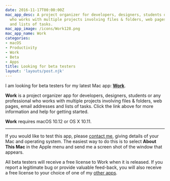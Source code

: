 ```yaml
---
date: 2016-11-17T00:00:00Z
mac_app_desc: A project organizer for developers, designers, students or any professional
  who works with multiple projects involving files & folders, web pages, email addresses
  and lists of tasks.
mac_app_image: /icons/Work128.png
mac_app_name: Work
categories:
- macOS
- Productivity
- Work
- Beta
- Apps
title: Looking for beta testers
layout: 'layouts/post.njk'
---
```


I am looking for beta testers for my latest Mac app: **[Work][1]**.

**Work** is a project organizer app for developers, designers, students or any
professional who works with multiple projects involving files & folders, web
pages, email addresses and lists of tasks. Click the link above for more
information and help for getting started.

**Work** requires macOS 10.12 or OS X 10.11.

---

If you would like to test this app, please [contact me][2], giving details of
your Mac and operating system. The easiest way to do this is to select **About
This Mac** in the Apple menu and send me a screen shot of the window that
appears.

All beta testers will receive a free license to Work when it is released. If you
report a legitimate bug or provide valuable feed-back, you will also receive a
free license to your choice of one of my [other apps][3].

[1]: /work/
[2]: mailto:work@troz.net?subject=Work%20beta%20test
[3]: /apps/

